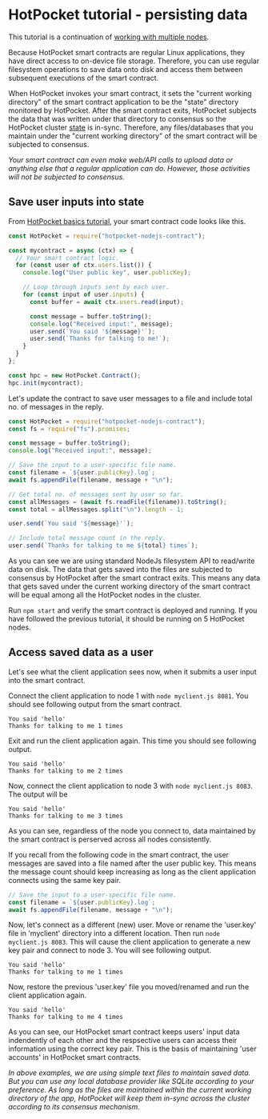 # HotPocket tutorial - persisting data

This tutorial is a continuation of [working with multiple nodes](tutorial-multinode.md).

Because HotPocket smart contracts are regular Linux applications, they have direct access to on-device file storage. Therefore, you can use regular filesystem operations to save data onto disk and access them between subsequent executions of the smart contract.

When HotPocket invokes your smart contract, it sets the "current working directory" of the smart contract application to be the "state" directory monitored by HotPocket. After the smart contract exits, HotPocket subjects the data that was written under that directory to consensus so the HotPocket cluster [state](concepts.md#state) is in-sync. Therefore, any files/databases that you maintain under the "current working directory" of the smart contract will be subjected to consensus.

_Your smart contract can even make web/API calls to upload data or anything else that a regular application can do. However, those activities will not be subjected to consensus._

## Save user inputs into state

From [HotPocket basics tutorial](tutorial-basics.md), your smart contract code looks like this.

```javascript
const HotPocket = require("hotpocket-nodejs-contract");

const mycontract = async (ctx) => {
  // Your smart contract logic.
  for (const user of ctx.users.list()) {
    console.log("User public key", user.publicKey);

    // Loop through inputs sent by each user.
    for (const input of user.inputs) {
      const buffer = await ctx.users.read(input);

      const message = buffer.toString();
      console.log("Received input:", message);
      user.send(`You said '${message}'`);
      user.send(`Thanks for talking to me!`);
    }
  }
};

const hpc = new HotPocket.Contract();
hpc.init(mycontract);
```

Let's update the contract to save user messages to a file and include total no. of messages in the reply.

```javascript
const HotPocket = require("hotpocket-nodejs-contract");
const fs = require("fs").promises;
```

```javascript
const message = buffer.toString();
console.log("Received input:", message);

// Save the input to a user-specific file name.
const filename = `${user.publicKey}.log`;
await fs.appendFile(filename, message + "\n");

// Get total no. of messages sent by user so far.
const allMessages = (await fs.readFile(filename)).toString();
const total = allMessages.split("\n").length - 1;

user.send(`You said '${message}'`);

// Include total message count in the reply.
user.send(`Thanks for talking to me ${total} times`);
```

As you can see we are using standard NodeJs filesystem API to read/write data on disk. The data that gets saved into the files are subjected to consensus by HotPocket after the smart contract exits. This means any data that gets saved under the current working directory of the smart contract will be equal among all the HotPocket nodes in the cluster.

Run `npm start` and verify the smart contract is deployed and running. If you have followed the previous tutorial, it should be running on 5 HotPocket nodes.

## Access saved data as a user

Let's see what the client application sees now, when it submits a user input into the smart contract.

Connect the client application to node 1 with `node myclient.js 8081`. You should see following output from the smart contract.

```
You said 'hello'
Thanks for talking to me 1 times
```

Exit and run the client application again. This time you should see following output.

```
You said 'hello'
Thanks for talking to me 2 times
```

Now, connect the client application to node 3 with `node myclient.js 8083`. The output will be

```
You said 'hello'
Thanks for talking to me 3 times
```

As you can see, regardless of the node you connect to, data maintained by the smart contract is perserved across all nodes consistently.

If you recall from the following code in the smart contract, the user messages are saved into a file named after the user public key. This means the message count should keep increasing as long as the client application connects using the same key pair.

```javascript
// Save the input to a user-specific file name.
const filename = `${user.publicKey}.log`;
await fs.appendFile(filename, message + "\n");
```

Now, let's connect as a different (new) user. Move or rename the 'user.key' file in 'myclient' directory into a different location. Then run `node myclient.js 8083`. This will cause the client application to generate a new key pair and connect to node 3. You will see following output.

```
You said 'hello'
Thanks for talking to me 1 times
```

Now, restore the previous 'user.key' file you moved/renamed and run the client application again.

```
You said 'hello'
Thanks for talking to me 4 times
```

As you can see, our HotPocket smart contract keeps users' input data indendently of each other and the respsective users can access their information using the correct key pair. This is the basis of maintaining 'user accounts' in HotPocket smart contracts.

_In above examples, we are using simple text files to maintain saved data. But you can use any local database provider like SQLite according to your preference. As long as the files are maintained within the current working directory of the app, HotPocket will keep them in-sync across the cluster according to its consensus mechanism._
